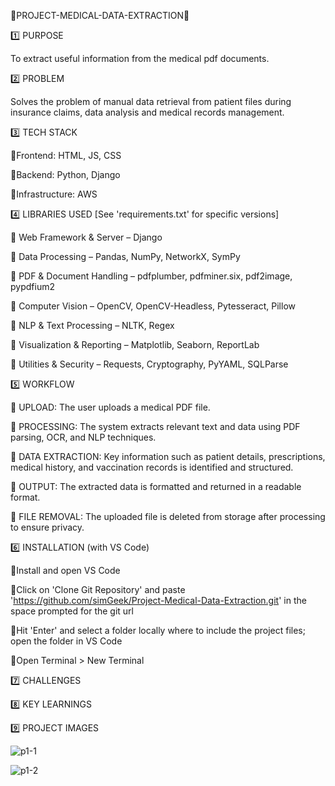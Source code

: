 🔹PROJECT-MEDICAL-DATA-EXTRACTION🔹

1️⃣ PURPOSE 

To extract useful information from the medical pdf documents.

2️⃣ PROBLEM 

Solves the problem of manual data retrieval from patient files during insurance claims, data analysis and medical records management.

3️⃣ TECH STACK 

🔹Frontend: HTML, JS, CSS

🔹Backend: Python, Django

🔹Infrastructure: AWS

4️⃣ LIBRARIES USED [See 'requirements.txt' for specific versions]

🔹 Web Framework & Server – Django

🔹 Data Processing – Pandas, NumPy, NetworkX, SymPy

🔹 PDF & Document Handling – pdfplumber, pdfminer.six, pdf2image, pypdfium2

🔹 Computer Vision – OpenCV, OpenCV-Headless, Pytesseract, Pillow

🔹 NLP & Text Processing – NLTK, Regex

🔹 Visualization & Reporting – Matplotlib, Seaborn, ReportLab

🔹 Utilities & Security – Requests, Cryptography, PyYAML, SQLParse

5️⃣ WORKFLOW

🔹 UPLOAD: The user uploads a medical PDF file.

🔹 PROCESSING: The system extracts relevant text and data using PDF parsing, OCR, and NLP techniques.

🔹 DATA EXTRACTION: Key information such as patient details, prescriptions, medical history, and vaccination records is identified and structured.

🔹 OUTPUT: The extracted data is formatted and returned in a readable format.

🔹 FILE REMOVAL: The uploaded file is deleted from storage after processing to ensure privacy.

6️⃣ INSTALLATION (with VS Code)

🔹Install and open VS Code

🔹Click on 'Clone Git Repository' and paste 'https://github.com/simGeek/Project-Medical-Data-Extraction.git' in the space prompted for the git url

🔹Hit 'Enter' and select a folder locally where to include the project files; open the folder in VS Code

🔹Open Terminal > New Terminal

7️⃣ CHALLENGES

8️⃣ KEY LEARNINGS

9️⃣ PROJECT IMAGES

![p1-1](https://github.com/user-attachments/assets/1712c051-0631-4cb9-8e37-b664e65152c2)

![p1-2](https://github.com/user-attachments/assets/b2533be9-3f04-452f-9ecc-d61cefb3dd0b)


